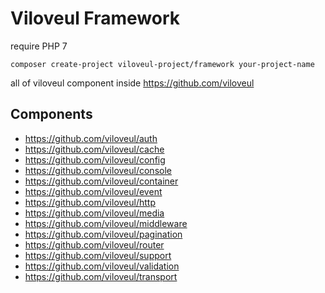 
# Viloveul Framework

require PHP 7

```batch
composer create-project viloveul-project/framework your-project-name
```
all of viloveul component inside https://github.com/viloveul

## Components
- https://github.com/viloveul/auth
- https://github.com/viloveul/cache
- https://github.com/viloveul/config
- https://github.com/viloveul/console
- https://github.com/viloveul/container
- https://github.com/viloveul/event
- https://github.com/viloveul/http
- https://github.com/viloveul/media
- https://github.com/viloveul/middleware
- https://github.com/viloveul/pagination
- https://github.com/viloveul/router
- https://github.com/viloveul/support
- https://github.com/viloveul/validation
- https://github.com/viloveul/transport
